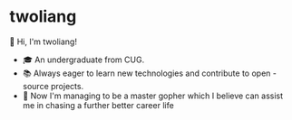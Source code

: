 # twoliang
👋 Hi, I'm twoliang!
- 🎓 An undergraduate from CUG.
- 📚 Always eager to learn new technologies and contribute to open - source projects.
- 🌟 Now I'm managing to be a master gopher which I believe can assist me in chasing a further better career life

